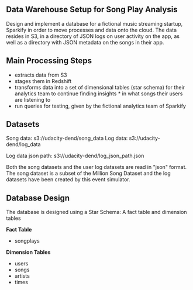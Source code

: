 ## Data Warehouse Setup for Song Play Analysis

Design and implement a database for a fictional music streaming startup, Sparkify in order to move processes and data onto the cloud. The data resides in S3, in a directory of JSON logs on user activity on the app, as well as a directory with JSON metadata on the songs in their app.

## Main Processing Steps

* extracts data from S3
* stages them in Redshift
* transforms data into a set of dimensional tables (star schema) for their analytics team to continue finding insights * in what songs their users are listening to
* run queries for testing, given by the fictional analytics team of Sparkify

## Datasets

Song data: s3://udacity-dend/song_data Log data: s3://udacity-dend/log_data

Log data json path: s3://udacity-dend/log_json_path.json

Both the song datasets and the user log datasets are read in "json" format. The song dataset is a subset of the Million Song Dataset and the log datasets have been created by this event simulator.

## Database Design

The database is designed using a Star Schema: A fact table and dimension tables

**Fact Table**

* songplays

**Dimension Tables**

* users
* songs
* artists
* times
